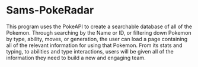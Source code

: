﻿# Sams-PokeRadar
This program uses the PokeAPI to create a searchable database of all of the Pokemon. Through searching by the Name or ID, or filtering down Pokemon by type, ability, moves, or generation, the user can load a page containing all of the relevant information for using that Pokemon. From its stats and typing, to abilities and type interactions, users will be given all of the information they need to build a new and engaging team.
